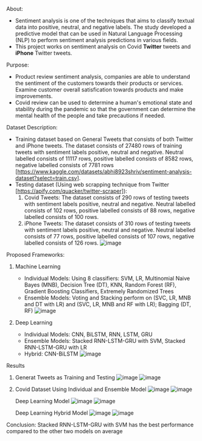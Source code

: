 About:
- Sentiment analysis is one of the techniques that aims to classify textual data into positive, neutral, and negative labels. The study developed a predictive model that can be used in Natural Language Processing (NLP) to perform sentiment analysis predictions in various fields.  
- This project works on sentiment analysis on Covid **Twitter** tweets and **iPhone** Twitter tweets. 

Purpose: 
- Product review sentiment analysis, companies are able to understand the sentiment of the customers towards their products or services. Examine customer overall satisfication towards products and make improvements.
- Covid review can be used to determine a human's emotional state and stability during the pandemic so that the government can determine the mental health of the people and take precautions if needed. 

Dataset Description:
- Training dataset based on General Tweets that consists of both Twitter and iPhone tweets. The dataset consists of 27480 rows of training tweets with sentiment labels positive, neutral and negative. Neutral labelled consists of 11117 rows, positive labelled consists of 8582 rows, negative labelled consists of 7781 rows [https://www.kaggle.com/datasets/abhi8923shriv/sentiment-analysis-dataset?select=train.csv].
- Testing dataset (Using web scrapping technique from Twitter [https://apify.com/quacker/twitter-scraper]):
  1. Covid Tweets: The dataset consists of 290 rows of testing tweets with sentiment labels positive, neutral and negative. Neutral labelled consists of 102 rows, positive labelled consists of 88 rows, negative 
labelled consists of 100 rows.
  2. iPhone Tweets: The dataset consists of 310 rows of testing tweets with sentiment labels positive, neutral and negative. Neutral labelled consists of 77 rows, positive labelled consists of 107 rows, negative 
labelled consists of 126 rows.
![image](https://github.com/user-attachments/assets/cfae150f-e900-47ec-aeb7-f1b208235674)

Proposed Frameworks:
1. Machine Learning
   - Individual Models: Using 8 classifiers: SVM, LR, Multinomial Naive Bayes (MNB), Decision Tree (DT), KNN, Random Forest (RF), Gradient Boosting Classifiers, Extremely Randomized Trees
   - Ensemble Models: Voting and Stacking perform on (SVC, LR, MNB and DT with LR) and (SVC, LR, MNB and RF with LR); Bagging (DT, RF)
   ![image](https://github.com/user-attachments/assets/26c1392e-21fe-49a7-811c-69563b80afed)

3. Deep Learning
   - Individual Models: CNN, BiLSTM, RNN, LSTM, GRU
   - Ensemble Models: Stacked RNN-LSTM-GRU with SVM, Stacked RNN-LSTM-GRU with LR
   - Hybrid: CNN-BiLSTM
   ![image](https://github.com/user-attachments/assets/a18d0df2-93c3-4483-9ce4-a80874a10244)

Results
1. Generat Tweets as Training and Testing
   ![image](https://github.com/user-attachments/assets/87971d8c-b39a-4381-8b8b-81a7fb644501)
   ![image](https://github.com/user-attachments/assets/4584127b-65ac-4f55-9483-79f77951f34b)

3. Covid Dataset Using Individual and Ensemble Model
   ![image](https://github.com/user-attachments/assets/d9b79173-df14-486a-b626-5ea8418e333d)
   ![image](https://github.com/user-attachments/assets/6a178a5c-76f8-473f-a670-afdb463e4fed)

   Deep Learning Model
   ![image](https://github.com/user-attachments/assets/ffc33b3c-b813-40a9-b9ce-3fc285bee63f)
   ![image](https://github.com/user-attachments/assets/bfac2261-62d6-4dae-b6b8-582d19151c7e)

   Deep Learning Hybrid Model
   ![image](https://github.com/user-attachments/assets/ed19c6ed-6c27-4ed2-9a82-ca3810aee4fe)
   ![image](https://github.com/user-attachments/assets/1ecef24c-e10c-440b-9d39-fd54b0cdb2b3)


Conclusion: Stacked RNN-LSTM-GRU with SVM has the best performance compared to the other two models on average
